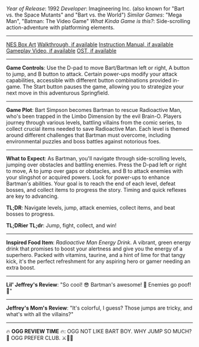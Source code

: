 *Year of Release*: 1992
*Developer*: Imagineering Inc. (also known for "Bart vs. the Space Mutants" and "Bart vs. the World")
*Similar Games*: "Mega Man", "Batman: The Video Game"
*What Kinda Game is this?*: Side-scrolling action-adventure with platforming elements.

---
[NES Box Art](https://www.google.com/search?tbm=isch&q=NES+Box+Art+The+Simpsons+-+Bartman+Meets+Radioactive+Man) 
[Walkthrough, if available](https://www.google.com/search?q=Walkthrough+NES+The+Simpsons+-+Bartman+Meets+Radioactive+Man)
[Instruction Manual, if available](https://www.google.com/search?q=NES+Instruction+Manual+The+Simpsons+-+Bartman+Meets+Radioactive+Man)
[Gameplay Video, if available](https://www.youtube.com/results?search_query=gameplay+NES+The+Simpsons+-+Bartman+Meets+Radioactive+Man) 
[OST, if available](https://www.youtube.com/results?search_query=OST+NES+The+Simpsons+-+Bartman+Meets+Radioactive+Man)

- - -
**Game Controls**:
Use the D-pad to move Bart/Bartman left or right, A button to jump, and B button to attack. Certain power-ups modify your attack capabilities, accessible with different button combinations provided in-game. The Start button pauses the game, allowing you to strategize your next move in this adventurous Springfield.

- - -
**Game Plot**: Bart Simpson becomes Bartman to rescue Radioactive Man, who's been trapped in the Limbo Dimension by the evil Brain-O. Players journey through various levels, battling villains from the comic series, to collect crucial items needed to save Radioactive Man. Each level is themed around different challenges that Bartman must overcome, including environmental puzzles and boss battles against notorious foes.

- - -
**What to Expect**: As Bartman, you'll navigate through side-scrolling levels, jumping over obstacles and battling enemies. Press the D-pad left or right to move, A to jump over gaps or obstacles, and B to attack enemies with your slingshot or acquired powers. Look for power-ups to enhance Bartman's abilities. Your goal is to reach the end of each level, defeat bosses, and collect items to progress the story. Timing and quick reflexes are key to advancing.

**TL;DR**: Navigate levels, jump, attack enemies, collect items, and beat bosses to progress.

**TL;DRier TL;dr**: Jump, fight, collect, and win!

---
**Inspired Food Item**: *Radioactive Man Energy Drink*. A vibrant, green energy drink that promises to boost your alertness and give you the energy of a superhero. Packed with vitamins, taurine, and a hint of lime for that tangy kick, it's the perfect refreshment for any aspiring hero or gamer needing an extra boost.

---
**Lil' Jeffrey's Review**: "So cool! 😎 Bartman's awesome! 💪 Enemies go poof! 🌟"

---
**Jeffrey's Mom's Review**: "It's colorful, I guess? Those jumps are tricky, and what's with all the villains?"

---
🔥 **OGG REVIEW TIME** 🔥: OGG NOT LIKE BART BOY. WHY JUMP SO MUCH? 🤔 OGG PREFER CLUB. ⚔️🚫👾